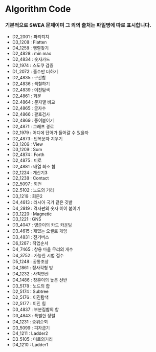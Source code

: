 # Algorithm Code

### 기본적으로 SWEA 문제이며 그 외의 출처는 파일명에 따로 표시합니다.



* D2_2001 : 파리퇴치
* D3_1208 : Flatten
* D4_1258 : 행렬찾기
* D2_4828 : min max
* D2_4834 : 숫자카드
* D2_1974 : 스도쿠 검증
* D1_2072 : 홀수만 더하기
* D2_4835 : 구간합
* D2_4836 : 색칠하기
* D2_4839 : 이진탐색
* D2_4861 : 회문
* D2_4864 : 문자열 비교
* D2_4865 : 글자수
* D2_4866 : 괄호검사
* D2_4869 : 종이붙이기
* D2_4871 : 그래프 경로
* D2_1979 : 어디에 단어가 들어갈 수 있을까
* D2_4873 : 반복문자 지우기
* D3_1206 : View
* D3_1209 : Sum
* D2_4874 : Forth
* D2_4875 : 미로
* D2_4881 : 배열 최소 합
* D2_1224 : 계산기3
* D2_1238 : Contact
* D2_5097 : 회전
* D2_5102 : 노드의 거리
* D3_1216 : 회문2
* D4_4613 : 러시아 국기 같은 깃발
* D4_2819 : 격자판의 숫자 이어 붙이기
* D3_1220 : Magnetic
* D3_1221 : GNS
* D3_4047 : 영준이의 카드 카운팅
* D3_4615 : 재밌는 오셀로 게임
* D3_4831 : 전기버스
* D6_1267 : 작업순서
* D4_7465 : 창용 마을 무리의 개수
* D4_3752 : 가능한 시험 점수
* D5_1248 : 공통조상
* D4_1861 : 정사각형 방
* D4_1232 : 사칙연산
* D4_1486 : 장훈이의 높은 선반
* D3_5178 : 노드의 합
* D2_5174 : Subtree
* D2_5176 : 이진탐색
* D2_5177 : 이진 힙
* D3_4837 : 부분집합의 합
* D3_4843 : 특별한 정렬
* D4_1231 : 중위순회
* D3_5099 : 피자굽기
* D4_1211 : Ladder2
* D3_5105 : 미로의거리
* D4_1210 : Ladder1
